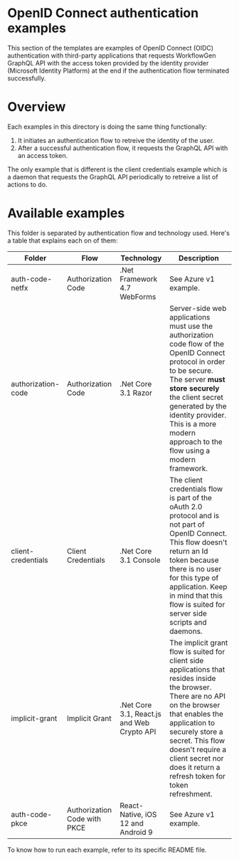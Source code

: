 # OpenID Connect authentication examples
This section of the templates are examples of OpenID Connect (OIDC)
authentication with third-party applications that requests WorkflowGen GraphQL
API with the access token provided by the identity provider (Microsoft Identity Platform) at the
end if the authentication flow terminated successfully.

# Overview
Each examples in this directory is doing the same thing functionally:

1. It initiates an authentication flow to retreive the identity of the user.
1. After a successful authentication flow, it requests the GraphQL API with
an access token.

The only example that is different is the client credentials example which is a
daemon that requests the GraphQL API periodically to retreive a list of actions
to do.

# Available examples
This folder is separated by authentication flow and technology used. Here's a
table that explains each on of them:

| Folder | Flow | Technology | Description |
| --- | --- | --- | --- |
| auth-code-netfx | Authorization Code | .Net Framework 4.7 WebForms | See Azure v1 example. |
| authorization-code | Authorization Code | .Net Core 3.1 Razor | Server-side web applications must use the authorization code flow of the OpenID Connect protocol in order to be secure. The server **must store securely** the client secret generated by the identity provider. This is a more modern approach to the flow using a modern framework. |
| client-credentials | Client Credentials | .Net Core 3.1 Console | The client credentials flow is part of the oAuth 2.0 protocol and is not part of OpenID Connect. This flow doesn't return an Id token because there is no user for this type of application. Keep in mind that this flow is suited for server side scripts and daemons. |
| implicit-grant | Implicit Grant | .Net Core 3.1, React.js and Web Crypto API | The implicit grant flow is suited for client side applications that resides inside the browser. There are no API on the browser that enables the application to securely store a secret. This flow doesn't require a client secret nor does it return a refresh token for token refreshment. |
| auth-code-pkce | Authorization Code with PKCE | React-Native, iOS 12 and Android 9 | See Azure v1 example. |

To know how to run each example, refer to its specific README file.
